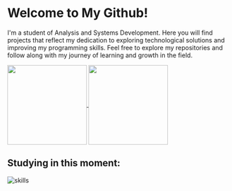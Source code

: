 # Welcome to My Github!


 I'm a student of Analysis and Systems Development. Here you will find projects that reflect my dedication to exploring technological solutions and improving my programming skills. Feel free to explore my repositories and follow along with my journey of learning and growth in the field.


  
<a href="https://github.com/mfcstt/github-readme-stats">
  <img height=180 align="center" src="https://github-readme-stats.vercel.app/api?username=mfcstt&theme=dark" />
</a>
  <a href="https://github.com/mfcstt/convoychat"><img height=180 align="center" src="https://github-readme-stats.vercel.app/api/top-langs?username=mfcstt&layout=compact&langs_count=8&card_width=320&theme=dark" /></a>



##      Studying in this moment:
![skills](https://skillicons.dev/icons?i=html,css,js,python,java)











